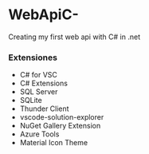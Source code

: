 # WebApiC-

Creating my first web api with C# in .net

### Extensiones

- C# for VSC
- C# Extensions
- SQL Server
- SQLite
- Thunder Client
- vscode-solution-explorer
- NuGet Gallery Extension
- Azure Tools
- Material Icon Theme
